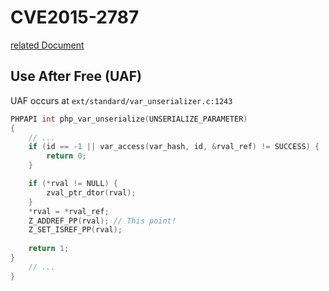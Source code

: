 # CVE2015-2787

[related Document](https://security-tracker.debian.org/tracker/CVE-2015-2787)

## Use After Free (UAF)
UAF occurs at `ext/standard/var_unserializer.c:1243`
```c
PHPAPI int php_var_unserialize(UNSERIALIZE_PARAMETER)
{
    // ...
	if (id == -1 || var_access(var_hash, id, &rval_ref) != SUCCESS) {
		return 0;
	}

	if (*rval != NULL) {
		zval_ptr_dtor(rval);
	}
	*rval = *rval_ref;
	Z_ADDREF_PP(rval); // This point!
	Z_SET_ISREF_PP(rval);
	
	return 1;
}
    // ...
}
```